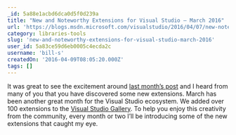 ```yaml
---
_id: 5a88e1acbd6dca0d5f0d239a
title: "New and Noteworthy Extensions for Visual Studio – March 2016"
url: 'https://blogs.msdn.microsoft.com/visualstudio/2016/04/07/new-noteworthy-visual-studio-extensions-march-2016/'
category: libraries-tools
slug: 'new-and-noteworthy-extensions-for-visual-studio-march-2016'
user_id: 5a83ce59d6eb0005c4ecda2c
username: 'bill-s'
createdOn: '2016-04-09T08:05:20.000Z'
tags: []
---
```


It was great to see the excitement around <a href="https://blogs.msdn.microsoft.com/visualstudio/2016/03/02/new-noteworthy-visual-studio-extensions-feburary-2016/?wt.mc_id=o~msft~vsblog~insideEcoMar2016">last month’s post</a> and I heard from many of you that you have discovered some new extensions. March has been another great month for the Visual Studio ecosystem. We added over 100 extensions to the <a href="https://visualstudiogallery.msdn.microsoft.com/">Visual Studio Gallery</a>. To help you enjoy this creativity from the community, every month or two I’ll be introducing some of the new extensions that caught my eye.
